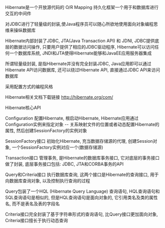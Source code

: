 Hibernate是一个开放源代码的 O/R Mapping 持久化框架一个用于和数据库进行交互的中间件

对JDBC进行了轻量级的封装,使Java程序员可以随心所欲地使用面向对象编程思维来操纵数据库

Hibernate内部封装了JDBC, JTA(Java Transaction API) 和 JDNI, JDBC提供底层的数据访问操作, 只要用户提供了相应的JDBC驱动程序, Hibernate可以访问任何一个数据库系统, JNDI和JTA使得Hibernate能够和JavaEE应用服务器集成

所谓轻量级封装, 是指Hibernate并没有完全封装JDBC, Java应用即可以通过Hibernate API访问数据库, 还可以绕过Hibernate API, 直接通过JDBC API来访问数据库

采用配置方式的编程风格

Hibernate相关文档下载链接 http://hibernate.org/com/

Hibernate核心API

Configuration
  配置Hibernate, 根启动Hibernate, Hibernate应用通过Configuration实例来指定对象 -- 关系映射文件的位置或者动态配置Hibernate的属性, 然后创建SessionFactory的实例对象

SessionFactory接口
  初始化Hibernate, 充当数据存储源的代理, 创建Session对象, 一个SessionFactory实例对应一个(数据存储源)

Transaction接口
  管理事务, 是Hibernate的数据库事务接口, 它对底层的事务接口做了封装, 底层事务接口包括: JDBC, JTA和CORBA事务的API

Query和Criteria接口
  执行数据库查询, 这两个接口是Hibernate的查询接口, 用于向数据库查询对象, 以及控制执行查询的过程

  Query包装了一个HQL (Hibernate Query Language) 查询语句, HQL查询语句和SQL查询语句是相似的, 但是HQL查询语句是面向对象的, 它引用类名及类的属性名, 而不是表名及表的字段名

  Criteria接口完全封装了基于字符串形式的查询语句, 比Query接口更加面向对象, Criteria接口擅长于执行动态查询



